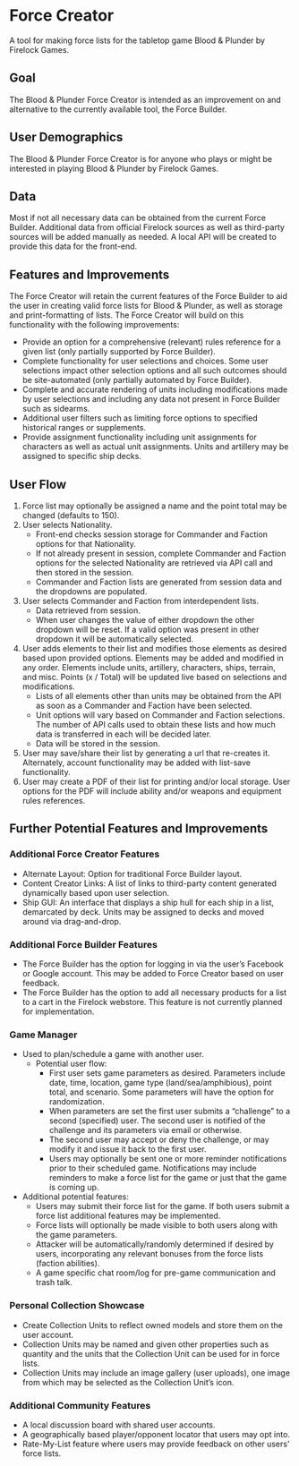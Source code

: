 # Force Creator
A tool for making force lists for the tabletop game Blood &amp; Plunder by Firelock Games.

## Goal
The Blood & Plunder Force Creator is intended as an improvement on and alternative to the currently available tool, the Force Builder.

## User Demographics
The Blood & Plunder Force Creator is for anyone who plays or might be interested in playing Blood & Plunder by Firelock Games.

## Data
Most if not all necessary data can be obtained from the current Force Builder. Additional data from official Firelock sources as well as third-party sources will be added manually as needed. A local API will be created to provide this data for the front-end.

## Features and Improvements
The Force Creator will retain the current features of the Force Builder to aid the user in creating valid force lists for Blood & Plunder, as well as storage and print-formatting of lists. The Force Creator will build on this functionality with the following improvements:
- Provide an option for a comprehensive (relevant) rules reference for a given list (only partially supported by Force Builder).
- Complete functionality for user selections and choices. Some user selections impact other selection options and all such outcomes should be site-automated (only partially automated by Force Builder).
- Complete and accurate rendering of units including modifications made by user selections and including any data not present in Force Builder such as sidearms.
- Additional user filters such as limiting force options to specified historical ranges or supplements.
- Provide assignment functionality including unit assignments for characters as well as actual unit assignments. Units and artillery may be assigned to specific ship decks.

## User Flow
1. Force list may optionally be assigned a name and the point total may be changed (defaults to 150).
2. User selects Nationality.
   - Front-end checks session storage for Commander and Faction options for that Nationality.
   - If not already present in session, complete Commander and Faction options for the selected Nationality are retrieved via API call and then stored in the session.
   - Commander and Faction lists are generated from session data and the dropdowns are populated.
3. User selects Commander and Faction from interdependent lists.
   - Data retrieved from session.
   - When user changes the value of either dropdown the other dropdown will be reset. If a valid option was present in other dropdown it will be automatically selected.
4. User adds elements to their list and modifies those elements as desired based upon provided options. Elements may be added and modified in any order. Elements include units, artillery, characters, ships, terrain, and misc. Points (x / Total) will be updated live based on selections and modifications.
   - Lists of all elements other than units may be obtained from the API as soon as a Commander and Faction have been selected.
   - Unit options will vary based on Commander and Faction selections. The number of API calls used to obtain these lists and how much data is transferred in each will be decided later.
   - Data will be stored in the session.
5. User may save/share their list by generating a url that re-creates it. Alternately, account functionality may be added with list-save functionality.
6. User may create a PDF of their list for printing and/or local storage. User options for the PDF will include ability and/or weapons and equipment rules references.

## Further Potential Features and Improvements

### Additional Force Creator Features
- Alternate Layout: Option for traditional Force Builder layout.
- Content Creator Links: A list of links to third-party content generated dynamically based upon user selection.
- Ship GUI: An interface that displays a ship hull for each ship in a list, demarcated by deck. Units may be assigned to decks and moved around via drag-and-drop.

### Additional Force Builder Features
- The Force Builder has the option for logging in via the user’s Facebook or Google account. This may be added to Force Creator based on user feedback.
- The Force Builder has the option to add all necessary products for a list to a cart in the Firelock webstore. This feature is not currently planned for implementation.

### Game Manager
- Used to plan/schedule a game with another user.
  - Potential user flow:
    - First user sets game parameters as desired. Parameters include date, time, location, game type (land/sea/amphibious), point total, and scenario. Some parameters will have the option for randomization.
    - When parameters are set the first user submits a “challenge” to a second (specified) user. The second user is notified of the challenge and its parameters via email or otherwise.
    - The second user may accept or deny the challenge, or may modify it and issue it back to the first user.
    - Users may optionally be sent one or more reminder notifications prior to their scheduled game. Notifications may include reminders to make a force list for the game or just that the game is coming up.
- Additional potential features:
  - Users may submit their force list for the game. If both users submit a force list additional features may be implemented.
  - Force lists will optionally be made visible to both users along with the game parameters.
  - Attacker will be automatically/randomly determined if desired by users, incorporating any relevant bonuses from the force lists (faction abilities).
  - A game specific chat room/log for pre-game communication and trash talk.

### Personal Collection Showcase
- Create Collection Units to reflect owned models and store them on the user account.
- Collection Units may be named and given other properties such as quantity and the units that the Collection Unit can be used for in force lists.
- Collection Units may include an image gallery (user uploads), one image from which may be selected as the Collection Unit’s icon.

### Additional Community Features
- A local discussion board with shared user accounts.
- A geographically based player/opponent locator that users may opt into.
- Rate-My-List feature where users may provide feedback on other users’ force lists.
